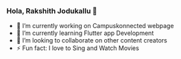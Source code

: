 ### Hola, Rakshith Jodukallu 👋


- 🔭 I’m currently working on Campuskonnected webpage
- 🌱 I’m currently learning Flutter app Development
- 👯 I’m looking to collaborate on other content creators
- ⚡ Fun fact: I love to Sing and Watch Movies

